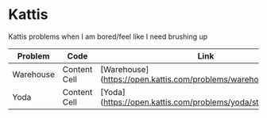 # Kattis
Kattis problems when I am bored/feel like I need brushing up

| Problem  | Code | Link |
| ---| --- | --- |
| Warehouse | Content Cell  | [Warehouse] (https://open.kattis.com/problems/warehouse/statistics)  |
| Yoda  | Content Cell  | [Yoda] (https://open.kattis.com/problems/yoda/statistics)  |
